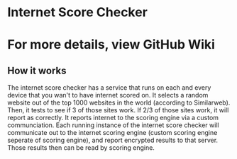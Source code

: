 # Internet Score Checker

# For more details, view GitHub Wiki

## How it works
The internet score checker has a service that runs on each and every device that you wan't to have internet scored on. It selects a random website out of the top 1000 websites in the world (according to Similarweb). Then, it tests to see if 3 of those sites work. If 2/3 of those sites work, it will report as correctly. It reports internet to the scoring engine via a custom communciation. Each running instance of the internet score checker will communicate out to the internet scoring engine (custom scoring engine seperate of scoring engine), and report encrypted results to that server. Those results then can be read by scoring engine.
